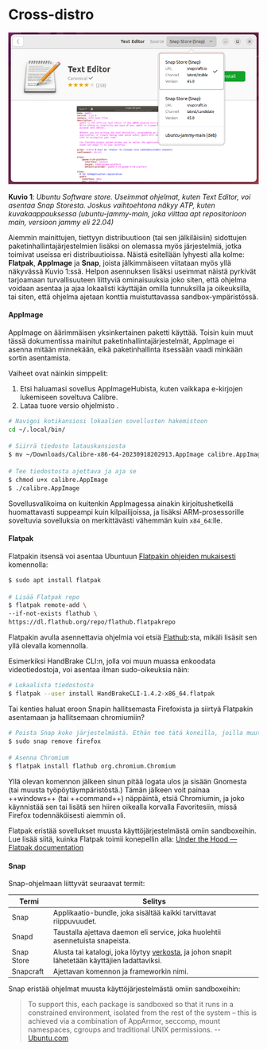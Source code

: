 # Cross-distro

![ubuntu-software-text-editor](../images/ubuntu-software-text-editor.png)

**Kuvio 1**: *Ubuntu Software store. Useimmat ohjelmat, kuten Text Editor, voi asentaa Snap Storesta. Joskus vaihtoehtona näkyy ATP, kuten kuvakaappauksessa (ubuntu-jammy-main, joka viittaa apt repositorioon main, versioon jammy eli 22.04)*

Aiemmin mainittujen, tiettyyn distribuutioon (tai sen jälkiläisiin) sidottujen paketinhallintajärjestelmien lisäksi on olemassa myös järjestelmiä, jotka toimivat useissa eri distribuutioissa. Näistä esitellään lyhyesti alla kolme: **Flatpak**, **AppImage** ja **Snap**, joista jälkimmäiseen viitataan myös yllä näkyvässä Kuvio 1:ssä. Helpon asennuksen lisäksi useimmat näistä pyrkivät tarjoamaan turvallisuuteen liittyviä ominaisuuksia joko siten, että ohjelma voidaan asentaa ja ajaa lokaalisti käyttäjän omilla tunnuksilla ja oikeuksilla, tai siten, että ohjelma ajetaan konttia muistuttavassa sandbox-ympäristössä.

#### AppImage

AppImage on äärimmäisen yksinkertainen paketti käyttää. Toisin kuin muut tässä dokumentissa mainitut paketinhallintajärjestelmät, AppImage ei asenna mitään minnekään, eikä paketinhallinta itsessään vaadi minkään sortin asentamista.

Vaiheet ovat näinkin simppelit:

1. Etsi haluamasi sovellus AppImageHubista, kuten vaikkapa e-kirjojen lukemiseen soveltuva Calibre.
2. Lataa tuore versio ohjelmisto .

```bash
# Navigoi kotikansiosi lokaalien sovellusten hakemistoon
cd ~/.local/bin/

# Siirrä tiedosto latauskansiosta
$ mv ~/Downloads/Calibre-x86-64-20230918202913.AppImage calibre.AppImage

# Tee tiedostosta ajettava ja aja se
$ chmod u+x calibre.AppImage
$ ./calibre.AppImage
```

Sovellusvalikoima on kuitenkin AppImagessa ainakin kirjoitushetkellä huomattavasti suppeampi kuin kilpailijoissa, ja lisäksi ARM-prosessorille soveltuvia sovelluksia on merkittävästi vähemmän kuin `x84_64`:lle.



#### Flatpak

Flatpakin itsensä voi asentaa Ubuntuun [Flatpakin ohjeiden mukaisesti](https://flatpak.org/setup/Ubuntu) komennolla:

```bash
$ sudo apt install flatpak

# Lisää Flatpak repo
$ flatpak remote-add \
--if-not-exists flathub \
https://dl.flathub.org/repo/flathub.flatpakrepo
```

Flatpakin avulla asennettavia ohjelmia voi etsiä [Flathub](https://flathub.org/):sta, mikäli lisäsit sen yllä olevalla komennolla.

Esimerkiksi HandBrake CLI:n, jolla voi muun muassa enkoodata videotiedostoja, voi asentaa ilman sudo-oikeuksia näin:

```bash
# Lokaalista tiedostosta
$ flatpak --user install HandBrakeCLI-1.4.2-x86_64.flatpak
```

Tai kenties haluat eroon Snapin hallitsemasta Firefoxista ja siirtyä Flatpakin asentamaan ja hallitsemaan chromiumiin?

```bash
# Poista Snap koko järjestelmästä. Ethän tee tätä koneilla, joilla muut käyttäjät saattavat haluta käyttää Firefoxia. Se oikeasti poistuu.
$ sudo snap remove firefox

# Asenna Chromium
$ flatpak install flathub org.chromium.Chromium
```

Yllä olevan komennon jälkeen sinun pitää logata ulos ja sisään Gnomesta (tai muusta työpöytäympäristöstä.) Tämän jälkeen voit painaa ++windows++ (tai ++command++) näppäintä, etsiä Chromiumin, ja joko käynnistää sen tai lisätä sen hiiren oikealla korvalla Favoritesiin, missä Firefox todennäköisesti aiemmin oli.

Flatpak eristää sovellukset muusta käyttöjärjestelmästä omiin sandboxeihin. Lue lisää siitä, kuinka Flatpak toimii konepellin alla: [Under the Hood — Flatpak documentation](https://docs.flatpak.org/en/latest/under-the-hood.html)



#### Snap

Snap-ohjelmaan liittyvät seuraavat termit:

| Termi      | Selitys                                                                                                                      |
| ---------- | ---------------------------------------------------------------------------------------------------------------------------- |
| Snap       | Applikaatio-bundle, joka sisältää kaikki tarvittavat riippuvuudet.                                                           |
| Snapd      | Taustalla ajettava daemon eli service, joka huolehtii asennetuista snapeista.                                                |
| Snap Store | Alusta tai katalogi, joka löytyy [verkosta](https://snapcraft.io/store), ja johon snapit lähetetään käyttäjien ladattaviksi. |
| Snapcraft  | Ajettavan komennon ja frameworkin nimi.                                                                                      |

Snap eristää ohjelmat muusta käyttöjärjestelmästä omiin sandboxeihin:

> To support this, each package is sandboxed so that it runs in a constrained environment, isolated from the rest of the system – this is achieved via a combination of AppArmor, seccomp, mount namespaces, cgroups and traditional UNIX permissions. -- [Ubuntu.com](https://ubuntu.com/blog/a-guide-to-snap-permissions-and-interfaces)

